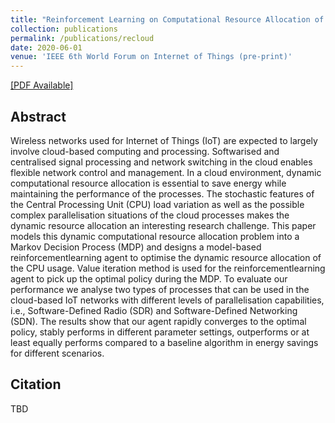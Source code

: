 ```yaml
---
title: "Reinforcement Learning on Computational Resource Allocation of Cloud-based Wireless Networks"
collection: publications
permalink: /publications/recloud
date: 2020-06-01
venue: 'IEEE 6th World Forum on Internet of Things (pre-print)'
---
```


[[PDF Available]](http://ming2liu.github.io/files/recloud.pdf)

## Abstract

Wireless networks used for Internet of Things (IoT) are expected to largely involve cloud-based computing
and processing. Softwarised and centralised signal processing and network switching in the cloud enables flexible network
control and management. In a cloud environment, dynamic computational resource allocation is essential to save energy while
maintaining the performance of the processes. The stochastic features of the Central Processing Unit (CPU) load variation
as well as the possible complex parallelisation situations of the cloud processes makes the dynamic resource allocation an
interesting research challenge. This paper models this dynamic computational resource allocation problem into a Markov Decision
Process (MDP) and designs a model-based reinforcementlearning agent to optimise the dynamic resource allocation of the
CPU usage. Value iteration method is used for the reinforcementlearning agent to pick up the optimal policy during the MDP. To
evaluate our performance we analyse two types of processes that can be used in the cloud-based IoT networks with different levels
of parallelisation capabilities, i.e., Software-Defined Radio (SDR) and Software-Defined Networking (SDN). The results show that
our agent rapidly converges to the optimal policy, stably performs in different parameter settings, outperforms or at least equally
performs compared to a baseline algorithm in energy savings for different scenarios.

## Citation

TBD